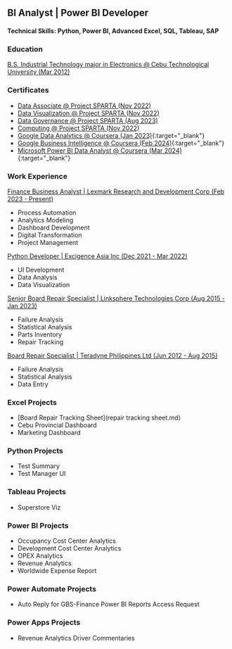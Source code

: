 ## BI Analyst | Power BI Developer

#### Technical Skills: Python, Power BI, Advanced Excel, SQL, Tableau, SAP

### Education
[B.S. Industrial Technology major in Electronics @ Cebu Technological University (Mar 2012)](diploma.md)

### Certificates
- [Data Associate @ Project SPARTA (Nov 2022)](dataassociatecertificate.md)
- [Data Visualization @ Project SPARTA (Nov 2022)](datavisualization.md)
- [Data Governance @ Project SPARTA (Aug 2023)](datagovernance.md)
- [Computing @ Project SPARTA (Nov 2022)](computing.md)
- [Google Data Analytics @ Coursera (Jan 2023)](https://www.credly.com/badges/cf025b53-5775-4123-8da3-77bb869c4ace){:target="_blank"}
- [Google Business Intelligence @ Coursera (Feb 2024)](https://www.credly.com/badges/783d501a-01f2-4398-bada-7657c21a0281){:target="_blank"}
- [Microsoft Power BI Data Analyst @ Coursera (Mar 2024)](https://www.coursera.org/account/accomplishments/specialization/certificate/WMZL7QFCQ4TP){:target="_blank"}

### Work Experience
[Finance Business Analyst | Lexmark Research and Development Corp (Feb 2023 - Present)](lexmark.md)
- Process Automation
- Analytics Modeling
- Dashboard Development
- Digital Transformation
- Project Management

[Python Developer | Excigence Asia Inc (Dec 2021 - Mar 2022)](excigence.md)
- UI Development
- Data Analysis
- Data Visualization

[Senior Board Repair Specialist | Linksphere Technologies Corp (Aug 2015 - Jan 2023)](linksphere.md)
- Failure Analysis
- Statistical Analysis
- Parts Inventory
- Repair Tracking

[Board Repair Specialist | Teradyne Philippines Ltd (Jun 2012 - Aug 2015)](teradyne.md)
- Failure Analysis
- Statistical Analysis
- Data Entry
  
### Excel Projects
- [Board Repair Tracking Sheet](repair tracking sheet.md)
- Cebu Provincial Dashboard
- Marketing Dashboard
  
### Python Projects
- Test Summary
- Test Manager UI

### Tableau Projects
- Superstore Viz

### Power BI Projects
- Occupancy Cost Center Analytics
- Development Cost Center Analytics
- OPEX Analytics
- Revenue Analytics
- Worldwide Expense Report

### Power Automate Projects
- Auto Reply for GBS-Finance Power BI Reports Access Request

### Power Apps Projects
- Revenue Analytics Driver Commentaries


